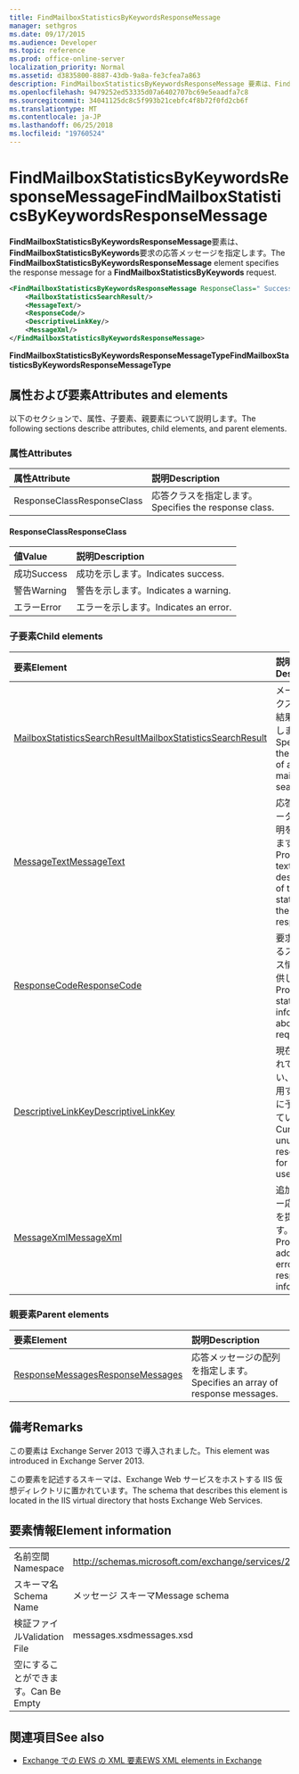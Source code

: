```yaml
---
title: FindMailboxStatisticsByKeywordsResponseMessage
manager: sethgros
ms.date: 09/17/2015
ms.audience: Developer
ms.topic: reference
ms.prod: office-online-server
localization_priority: Normal
ms.assetid: d3835800-8887-43db-9a8a-fe3cfea7a863
description: FindMailboxStatisticsByKeywordsResponseMessage 要素は、FindMailboxStatisticsByKeywords 要求の応答メッセージを指定します。
ms.openlocfilehash: 9479252ed53335d07a6402707bc69e5eaadfa7c8
ms.sourcegitcommit: 34041125dc8c5f993b21cebfc4f8b72f0fd2cb6f
ms.translationtype: MT
ms.contentlocale: ja-JP
ms.lasthandoff: 06/25/2018
ms.locfileid: "19760524"
---
```

# <a name="findmailboxstatisticsbykeywordsresponsemessage"></a><span data-ttu-id="2f8e4-103">FindMailboxStatisticsByKeywordsResponseMessage</span><span class="sxs-lookup"><span data-stu-id="2f8e4-103">FindMailboxStatisticsByKeywordsResponseMessage</span></span>

<span data-ttu-id="2f8e4-104">**FindMailboxStatisticsByKeywordsResponseMessage**要素は、 **FindMailboxStatisticsByKeywords**要求の応答メッセージを指定します。</span><span class="sxs-lookup"><span data-stu-id="2f8e4-104">The **FindMailboxStatisticsByKeywordsResponseMessage** element specifies the response message for a **FindMailboxStatisticsByKeywords** request.</span></span> 
  
```XML
<FindMailboxStatisticsByKeywordsResponseMessage ResponseClass=" Success | Warning | Error ">
    <MailboxStatisticsSearchResult/>
    <MessageText/>
    <ResponseCode/>
    <DescriptiveLinkKey/>
    <MessageXml/>
</FindMailboxStatisticsByKeywordsResponseMessage>
```

 <span data-ttu-id="2f8e4-105">**FindMailboxStatisticsByKeywordsResponseMessageType**</span><span class="sxs-lookup"><span data-stu-id="2f8e4-105">**FindMailboxStatisticsByKeywordsResponseMessageType**</span></span>
## <a name="attributes-and-elements"></a><span data-ttu-id="2f8e4-106">属性および要素</span><span class="sxs-lookup"><span data-stu-id="2f8e4-106">Attributes and elements</span></span>

<span data-ttu-id="2f8e4-107">以下のセクションで、属性、子要素、親要素について説明します。</span><span class="sxs-lookup"><span data-stu-id="2f8e4-107">The following sections describe attributes, child elements, and parent elements.</span></span>
  
### <a name="attributes"></a><span data-ttu-id="2f8e4-108">属性</span><span class="sxs-lookup"><span data-stu-id="2f8e4-108">Attributes</span></span>

|<span data-ttu-id="2f8e4-109">**属性**</span><span class="sxs-lookup"><span data-stu-id="2f8e4-109">**Attribute**</span></span>|<span data-ttu-id="2f8e4-110">**説明**</span><span class="sxs-lookup"><span data-stu-id="2f8e4-110">**Description**</span></span>|
|:-----|:-----|
|<span data-ttu-id="2f8e4-111">ResponseClass</span><span class="sxs-lookup"><span data-stu-id="2f8e4-111">ResponseClass</span></span>  <br/> |<span data-ttu-id="2f8e4-112">応答クラスを指定します。</span><span class="sxs-lookup"><span data-stu-id="2f8e4-112">Specifies the response class.</span></span>  <br/> |
   
#### <a name="responseclass"></a><span data-ttu-id="2f8e4-113">ResponseClass</span><span class="sxs-lookup"><span data-stu-id="2f8e4-113">ResponseClass</span></span>

|<span data-ttu-id="2f8e4-114">**値**</span><span class="sxs-lookup"><span data-stu-id="2f8e4-114">**Value**</span></span>|<span data-ttu-id="2f8e4-115">**説明**</span><span class="sxs-lookup"><span data-stu-id="2f8e4-115">**Description**</span></span>|
|:-----|:-----|
|<span data-ttu-id="2f8e4-116">成功</span><span class="sxs-lookup"><span data-stu-id="2f8e4-116">Success</span></span>  <br/> |<span data-ttu-id="2f8e4-117">成功を示します。</span><span class="sxs-lookup"><span data-stu-id="2f8e4-117">Indicates success.</span></span>  <br/> |
|<span data-ttu-id="2f8e4-118">警告</span><span class="sxs-lookup"><span data-stu-id="2f8e4-118">Warning</span></span>  <br/> |<span data-ttu-id="2f8e4-119">警告を示します。</span><span class="sxs-lookup"><span data-stu-id="2f8e4-119">Indicates a warning.</span></span>  <br/> |
|<span data-ttu-id="2f8e4-120">エラー</span><span class="sxs-lookup"><span data-stu-id="2f8e4-120">Error</span></span>  <br/> |<span data-ttu-id="2f8e4-121">エラーを示します。</span><span class="sxs-lookup"><span data-stu-id="2f8e4-121">Indicates an error.</span></span>  <br/> |
   
### <a name="child-elements"></a><span data-ttu-id="2f8e4-122">子要素</span><span class="sxs-lookup"><span data-stu-id="2f8e4-122">Child elements</span></span>

|<span data-ttu-id="2f8e4-123">**要素**</span><span class="sxs-lookup"><span data-stu-id="2f8e4-123">**Element**</span></span>|<span data-ttu-id="2f8e4-124">**説明**</span><span class="sxs-lookup"><span data-stu-id="2f8e4-124">**Description**</span></span>|
|:-----|:-----|
|[<span data-ttu-id="2f8e4-125">MailboxStatisticsSearchResult</span><span class="sxs-lookup"><span data-stu-id="2f8e4-125">MailboxStatisticsSearchResult</span></span>](mailboxstatisticssearchresult.md) <br/> |<span data-ttu-id="2f8e4-126">メールボックス検索の結果を指定します。</span><span class="sxs-lookup"><span data-stu-id="2f8e4-126">Specifies the result of a mailbox search.</span></span>  <br/> |
|[<span data-ttu-id="2f8e4-127">MessageText</span><span class="sxs-lookup"><span data-stu-id="2f8e4-127">MessageText</span></span>](messagetext.md) <br/> |<span data-ttu-id="2f8e4-128">応答のステータスの説明を提供します。</span><span class="sxs-lookup"><span data-stu-id="2f8e4-128">Provides a text description of the status of the response.</span></span>  <br/> |
|[<span data-ttu-id="2f8e4-129">ResponseCode</span><span class="sxs-lookup"><span data-stu-id="2f8e4-129">ResponseCode</span></span>](responsecode.md) <br/> |<span data-ttu-id="2f8e4-130">要求に関するステータス情報を提供します。</span><span class="sxs-lookup"><span data-stu-id="2f8e4-130">Provides status information about the request.</span></span>  <br/> |
|[<span data-ttu-id="2f8e4-131">DescriptiveLinkKey</span><span class="sxs-lookup"><span data-stu-id="2f8e4-131">DescriptiveLinkKey</span></span>](descriptivelinkkey.md) <br/> |<span data-ttu-id="2f8e4-132">現在使用されていない、将来使用するために予約されています。</span><span class="sxs-lookup"><span data-stu-id="2f8e4-132">Currently unused and reserved for future use.</span></span>  <br/> |
|[<span data-ttu-id="2f8e4-133">MessageXml</span><span class="sxs-lookup"><span data-stu-id="2f8e4-133">MessageXml</span></span>](messagexml.md) <br/> |<span data-ttu-id="2f8e4-134">追加のエラー応答情報を提供します。</span><span class="sxs-lookup"><span data-stu-id="2f8e4-134">Provides additional error response information.</span></span>  <br/> |
   
### <a name="parent-elements"></a><span data-ttu-id="2f8e4-135">親要素</span><span class="sxs-lookup"><span data-stu-id="2f8e4-135">Parent elements</span></span>

|<span data-ttu-id="2f8e4-136">**要素**</span><span class="sxs-lookup"><span data-stu-id="2f8e4-136">**Element**</span></span>|<span data-ttu-id="2f8e4-137">**説明**</span><span class="sxs-lookup"><span data-stu-id="2f8e4-137">**Description**</span></span>|
|:-----|:-----|
|[<span data-ttu-id="2f8e4-138">ResponseMessages</span><span class="sxs-lookup"><span data-stu-id="2f8e4-138">ResponseMessages</span></span>](responsemessages.md) <br/> |<span data-ttu-id="2f8e4-139">応答メッセージの配列を指定します。</span><span class="sxs-lookup"><span data-stu-id="2f8e4-139">Specifies an array of response messages.</span></span>  <br/> |
   
## <a name="remarks"></a><span data-ttu-id="2f8e4-140">備考</span><span class="sxs-lookup"><span data-stu-id="2f8e4-140">Remarks</span></span>

<span data-ttu-id="2f8e4-141">この要素は Exchange Server 2013 で導入されました。</span><span class="sxs-lookup"><span data-stu-id="2f8e4-141">This element was introduced in Exchange Server 2013.</span></span>
  
<span data-ttu-id="2f8e4-142">この要素を記述するスキーマは、Exchange Web サービスをホストする IIS 仮想ディレクトリに置かれています。</span><span class="sxs-lookup"><span data-stu-id="2f8e4-142">The schema that describes this element is located in the IIS virtual directory that hosts Exchange Web Services.</span></span>
  
## <a name="element-information"></a><span data-ttu-id="2f8e4-143">要素情報</span><span class="sxs-lookup"><span data-stu-id="2f8e4-143">Element information</span></span>

|||
|:-----|:-----|
|<span data-ttu-id="2f8e4-144">名前空間</span><span class="sxs-lookup"><span data-stu-id="2f8e4-144">Namespace</span></span>  <br/> |http://schemas.microsoft.com/exchange/services/2006/messages  <br/> |
|<span data-ttu-id="2f8e4-145">スキーマ名</span><span class="sxs-lookup"><span data-stu-id="2f8e4-145">Schema Name</span></span>  <br/> |<span data-ttu-id="2f8e4-146">メッセージ スキーマ</span><span class="sxs-lookup"><span data-stu-id="2f8e4-146">Message schema</span></span>  <br/> |
|<span data-ttu-id="2f8e4-147">検証ファイル</span><span class="sxs-lookup"><span data-stu-id="2f8e4-147">Validation File</span></span>  <br/> |<span data-ttu-id="2f8e4-148">messages.xsd</span><span class="sxs-lookup"><span data-stu-id="2f8e4-148">messages.xsd</span></span>  <br/> |
|<span data-ttu-id="2f8e4-149">空にすることができます。</span><span class="sxs-lookup"><span data-stu-id="2f8e4-149">Can Be Empty</span></span>  <br/> ||
   
## <a name="see-also"></a><span data-ttu-id="2f8e4-150">関連項目</span><span class="sxs-lookup"><span data-stu-id="2f8e4-150">See also</span></span>



- [<span data-ttu-id="2f8e4-151">Exchange での EWS の XML 要素</span><span class="sxs-lookup"><span data-stu-id="2f8e4-151">EWS XML elements in Exchange</span></span>](ews-xml-elements-in-exchange.md)

